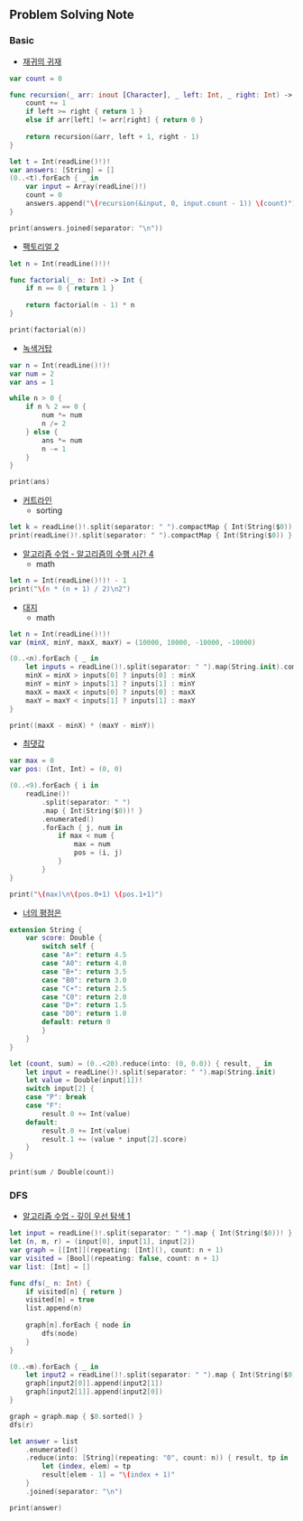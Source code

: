 ## Problem Solving Note

### Basic

- [재귀의 귀재](https://www.acmicpc.net/problem/25501)

```swift
var count = 0

func recursion(_ arr: inout [Character], _ left: Int, _ right: Int) -> Int {
    count += 1
    if left >= right { return 1 }
    else if arr[left] != arr[right] { return 0 }
    
    return recursion(&arr, left + 1, right - 1)
}

let t = Int(readLine()!)!
var answers: [String] = []
(0..<t).forEach { _ in
    var input = Array(readLine()!)
    count = 0
    answers.append("\(recursion(&input, 0, input.count - 1)) \(count)")
}

print(answers.joined(separator: "\n"))
```

- [팩토리얼 2](https://www.acmicpc.net/problem/27433)

```swift
let n = Int(readLine()!)!

func factorial(_ n: Int) -> Int {
    if n == 0 { return 1 }
    
    return factorial(n - 1) * n
}

print(factorial(n))
```

- [녹색거탑](https://www.acmicpc.net/problem/24723)

```swift
var n = Int(readLine()!)!
var num = 2
var ans = 1

while n > 0 {
    if n % 2 == 0 {
        num *= num
        n /= 2
    } else {
        ans *= num
        n -= 1
    }
}

print(ans)
```

- [커트라인](https://www.acmicpc.net/problem/25305)
  - sorting

```swift
let k = readLine()!.split(separator: " ").compactMap { Int(String($0)) }[1]
print(readLine()!.split(separator: " ").compactMap { Int(String($0)) }.sorted(by: >)[k-1])
```

- [알고리즘 수업 - 알고리즘의 수행 시간 4](https://boj.kr/24265)
  - math

```swift
let n = Int(readLine()!)! - 1
print("\(n * (n + 1) / 2)\n2")
```

- [대지](https://www.acmicpc.net/problem/9063)
  - math

```swift
let n = Int(readLine()!)!
var (minX, minY, maxX, maxY) = (10000, 10000, -10000, -10000)

(0..<n).forEach { _ in 
    let inputs = readLine()!.split(separator: " ").map(String.init).compactMap(Int.init)
    minX = minX > inputs[0] ? inputs[0] : minX
    minY = minY > inputs[1] ? inputs[1] : minY
    maxX = maxX < inputs[0] ? inputs[0] : maxX
    maxY = maxY < inputs[1] ? inputs[1] : maxY
}

print((maxX - minX) * (maxY - minY))
```

- [최댓값](https://www.acmicpc.net/problem/2566)

```swift
var max = 0
var pos: (Int, Int) = (0, 0)

(0..<9).forEach { i in
    readLine()!
        .split(separator: " ")
        .map { Int(String($0))! }
        .enumerated()
        .forEach { j, num in
            if max < num {
                max = num
                pos = (i, j)
            }
        }
}

print("\(max)\n\(pos.0+1) \(pos.1+1)")
```

- [너의 평점은](https://www.acmicpc.net/problem/25206)

```swift
extension String {
    var score: Double {
        switch self {
        case "A+": return 4.5
        case "A0": return 4.0
        case "B+": return 3.5
        case "B0": return 3.0
        case "C+": return 2.5
        case "C0": return 2.0
        case "D+": return 1.5
        case "D0": return 1.0
        default: return 0
        }
    }
}

let (count, sum) = (0..<20).reduce(into: (0, 0.0)) { result, _ in
    let input = readLine()!.split(separator: " ").map(String.init)
    let value = Double(input[1])!
    switch input[2] {
    case "P": break
    case "F":
        result.0 += Int(value)
    default: 
        result.0 += Int(value)
        result.1 += (value * input[2].score)
    }
}

print(sum / Double(count))
```

### DFS

- [알고리즘 수업 - 깊이 우선 탐색 1](boj.kr/24479)

```swift
let input = readLine()!.split(separator: " ").map { Int(String($0))! }
let (n, m, r) = (input[0], input[1], input[2])
var graph = [[Int]](repeating: [Int](), count: n + 1)
var visited = [Bool](repeating: false, count: n + 1)
var list: [Int] = []

func dfs(_ n: Int) {
    if visited[n] { return }
    visited[n] = true
    list.append(n)
    
    graph[n].forEach { node in
        dfs(node)
    }
}

(0..<m).forEach { _ in
    let input2 = readLine()!.split(separator: " ").map { Int(String($0))! }
    graph[input2[0]].append(input2[1])
    graph[input2[1]].append(input2[0])
}

graph = graph.map { $0.sorted() }
dfs(r)

let answer = list
    .enumerated()
    .reduce(into: [String](repeating: "0", count: n)) { result, tp in
        let (index, elem) = tp
        result[elem - 1] = "\(index + 1)"
    }
    .joined(separator: "\n")

print(answer)
```
